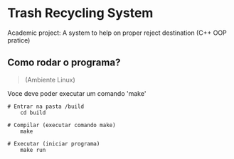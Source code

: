 # Trash Recycling System
Academic project: A system to help on proper reject destination (C++ OOP pratice)

## Como rodar o programa?
> (Ambiente Linux)

Voce deve poder executar um comando 'make'
    
    # Entrar na pasta /build
        cd build
        
    # Compilar (executar comando make)
        make
        
    # Executar (iniciar programa)
        make run
        
     
